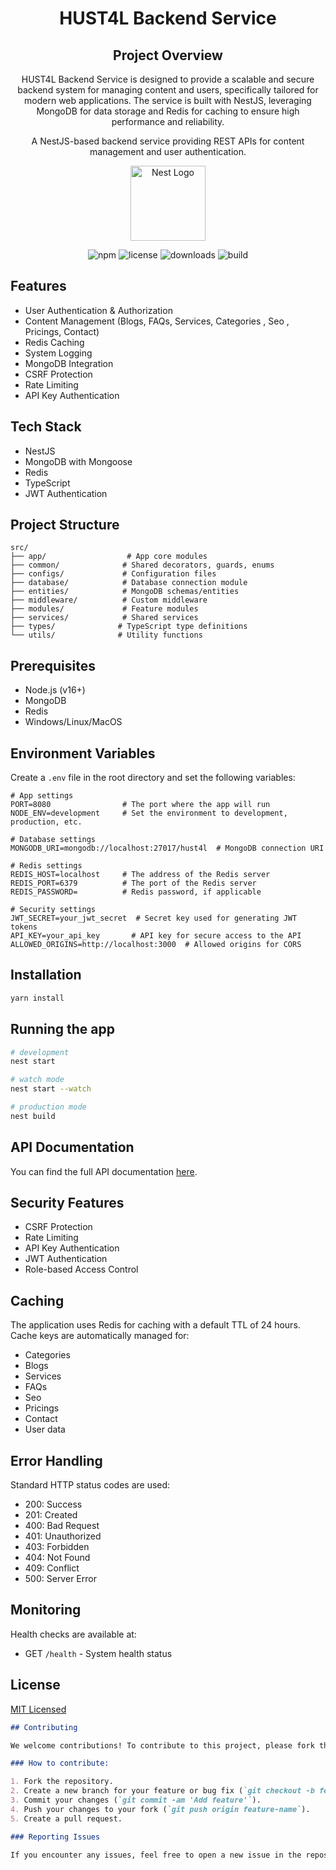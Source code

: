 <div align="center">

# HUST4L Backend Service

## Project Overview

HUST4L Backend Service is designed to provide a scalable and secure backend system for managing content and users, specifically tailored for modern web applications. The service is built with NestJS, leveraging MongoDB for data storage and Redis for caching to ensure high performance and reliability.


A NestJS-based backend service providing REST APIs for content management and user authentication.

<p align="center">
  <a href="http://nestjs.com/" target="blank"><img src="https://nestjs.com/img/logo-small.svg" width="120" alt="Nest Logo" /></a>
</p>

![npm](https://img.shields.io/npm/v/your-package-name)
![license](https://img.shields.io/npm/l/my-cool-package)
![downloads](https://img.shields.io/npm/dm/my-cool-package)
![build](https://img.shields.io/github/actions/workflow/status/your-username/my-cool-project/ci.yml)

</div>

## Features

- User Authentication & Authorization
- Content Management (Blogs, FAQs, Services, Categories , Seo , Pricings, Contact)
- Redis Caching
- System Logging
- MongoDB Integration
- CSRF Protection
- Rate Limiting
- API Key Authentication

## Tech Stack

- NestJS
- MongoDB with Mongoose
- Redis
- TypeScript
- JWT Authentication

## Project Structure

```plaintext
src/
├── app/                  # App core modules
├── common/              # Shared decorators, guards, enums
├── configs/             # Configuration files
├── database/            # Database connection module
├── entities/            # MongoDB schemas/entities
├── middleware/          # Custom middleware
├── modules/             # Feature modules
├── services/            # Shared services
├── types/              # TypeScript type definitions
└── utils/              # Utility functions
```

## Prerequisites

- Node.js (v16+)
- MongoDB
- Redis
- Windows/Linux/MacOS

## Environment Variables

Create a `.env` file in the root directory and set the following variables:

```env
# App settings
PORT=8080                # The port where the app will run
NODE_ENV=development     # Set the environment to development, production, etc.

# Database settings
MONGODB_URI=mongodb://localhost:27017/hust4l  # MongoDB connection URI

# Redis settings
REDIS_HOST=localhost     # The address of the Redis server
REDIS_PORT=6379          # The port of the Redis server
REDIS_PASSWORD=          # Redis password, if applicable

# Security settings
JWT_SECRET=your_jwt_secret  # Secret key used for generating JWT tokens
API_KEY=your_api_key       # API key for secure access to the API
ALLOWED_ORIGINS=http://localhost:3000  # Allowed origins for CORS
```

## Installation

```bash
yarn install
```

## Running the app

```bash
# development
nest start

# watch mode
nest start --watch

# production mode
nest build
```

## API Documentation

You can find the full API documentation [here](docs/HUST4L_API_Documentation.md).



## Security Features

- CSRF Protection
- Rate Limiting
- API Key Authentication
- JWT Authentication
- Role-based Access Control

## Caching

The application uses Redis for caching with a default TTL of 24 hours. Cache keys are automatically managed for:

- Categories
- Blogs
- Services
- FAQs
- Seo
- Pricings
- Contact
- User data

## Error Handling

Standard HTTP status codes are used:

- 200: Success
- 201: Created
- 400: Bad Request
- 401: Unauthorized
- 403: Forbidden
- 404: Not Found
- 409: Conflict
- 500: Server Error

## Monitoring

Health checks are available at:

- GET `/health` - System health status

## License

[MIT Licensed](LICENSE)

```markdown
## Contributing

We welcome contributions! To contribute to this project, please fork the repository and create a pull request with your changes.

### How to contribute:

1. Fork the repository.
2. Create a new branch for your feature or bug fix (`git checkout -b feature-name`).
3. Commit your changes (`git commit -am 'Add feature'`).
4. Push your changes to your fork (`git push origin feature-name`).
5. Create a pull request.

### Reporting Issues

If you encounter any issues, feel free to open a new issue in the repository. Provide as much information as possible, including steps to reproduce and error messages.
